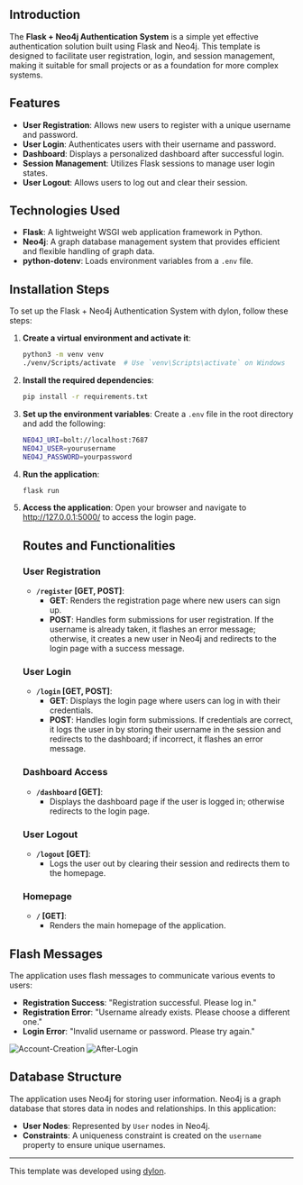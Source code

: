 ## Introduction
The **Flask + Neo4j Authentication System** is a simple yet effective authentication solution built using Flask and Neo4j. This template is designed to facilitate user registration, login, and session management, making it suitable for small projects or as a foundation for more complex systems.

## Features
- **User Registration**: Allows new users to register with a unique username and password.
- **User Login**: Authenticates users with their username and password.
- **Dashboard**: Displays a personalized dashboard after successful login.
- **Session Management**: Utilizes Flask sessions to manage user login states.
- **User Logout**: Allows users to log out and clear their session.

## Technologies Used
- **Flask**: A lightweight WSGI web application framework in Python.
- **Neo4j**: A graph database management system that provides efficient and flexible handling of graph data.
- **python-dotenv**: Loads environment variables from a `.env` file.

## Installation Steps
To set up the Flask + Neo4j Authentication System with dylon, follow these steps:

1. **Create a virtual environment and activate it**:
   ```bash
   python3 -m venv venv
   ./venv/Scripts/activate  # Use `venv\Scripts\activate` on Windows
   ```
2. **Install the required dependencies**:
   ```bash
   pip install -r requirements.txt
   ```
3. **Set up the environment variables**:
   Create a `.env` file in the root directory and add the following:
   ```bash
   NEO4J_URI=bolt://localhost:7687
   NEO4J_USER=yourusername
   NEO4J_PASSWORD=yourpassword
   ```
4. **Run the application**:
   ```bash
   flask run
   ```
5. **Access the application**:
   Open your browser and navigate to http://127.0.0.1:5000/ to access the login page.

   ## Routes and Functionalities

   ### User Registration
   - **`/register` [GET, POST]**:
     - **GET**: Renders the registration page where new users can sign up.
     - **POST**: Handles form submissions for user registration. If the username is already taken, it flashes an error message; otherwise, it creates a new user in Neo4j and redirects to the login page with a success message.
   
   ### User Login
   - **`/login` [GET, POST]**:
     - **GET**: Displays the login page where users can log in with their credentials.
     - **POST**: Handles login form submissions. If credentials are correct, it logs the user in by storing their username in the session and redirects to the dashboard; if incorrect, it flashes an error message.
   
   ### Dashboard Access
   - **`/dashboard` [GET]**:
     - Displays the dashboard page if the user is logged in; otherwise redirects to the login page.
   
   ### User Logout
   - **`/logout` [GET]**:
     - Logs the user out by clearing their session and redirects them to the homepage.
   
   ### Homepage
   - **`/` [GET]**:
     - Renders the main homepage of the application.

## Flash Messages
The application uses flash messages to communicate various events to users:

- **Registration Success**: "Registration successful. Please log in."
- **Registration Error**: "Username already exists. Please choose a different one."
- **Login Error**: "Invalid username or password. Please try again."

![Account-Creation](https://github.com/user-attachments/assets/845c4c90-26c3-446f-9644-7e8001c52864)
![After-Login](https://github.com/user-attachments/assets/9b0e46b2-8938-477b-8520-03ef015afbd7)

## Database Structure
The application uses Neo4j for storing user information. Neo4j is a graph database that stores data in nodes and relationships. In this application:

- **User Nodes**: Represented by `User` nodes in Neo4j.
- **Constraints**: A uniqueness constraint is created on the `username` property to ensure unique usernames.

---

This template was developed using [dylon](https://github.com/Abhishek-Mallick/dylon).